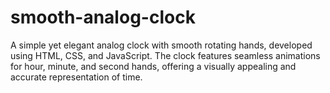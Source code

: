 # smooth-analog-clock
A simple yet elegant analog clock with smooth rotating hands, developed using HTML, CSS, and JavaScript. The clock features seamless animations for hour, minute, and second hands, offering a visually appealing and accurate representation of time.
